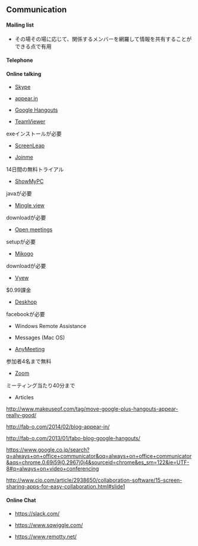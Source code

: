 ## Communication


#### Mailing list

- その場その場に応じて、関係するメンバーを網羅して情報を共有することができる点で有用


#### Telephone

#### Online talking

- [Skype](http://www.skype.com/en/)

- [appear.in](https://appear.in/)

- [Google Hangouts](https://hangouts.google.com/)

- [TeamViewer](https://www.teamviewer.com/ja/index.aspx)

exeインストールが必要

- [ScreenLeap](http://www.screenleap.com/)

- [Joinme](https://join.me/)

14日間の無料トライアル

- [ShowMyPC](http://showmypc.com/)

javaが必要

- [Mingle view](http://www.mingleview.com/)

downloadが必要

- [Open meetings](http://openmeetings.apache.org/)

setupが必要

- [Mikogo](https://www.mikogo.com/)

downloadが必要

- [Vyew](http://vyew.com/s/)

$0.99課金

- [Deskhop](http://deskhopapp.com/)

facebookが必要

- Windows Remote Assistance

- Messages (Mac OS)

- [AnyMeeting](http://www.anymeeting.com/)

参加者4名まで無料

- [Zoom](https://zoom.us/pricing)

ミーティング当たり40分まで


- Articles

http://www.makeuseof.com/tag/move-google-plus-hangouts-appear-really-good/

http://fab-o.com/2014/02/blog-appear-in/

http://fab-o.com/2013/01/fabo-blog-google-hangouts/

https://www.google.co.jp/search?q=always+on+office+communicator&oq=always+on+office+communicator&aqs=chrome.0.69i59j0.2967j0j4&sourceid=chrome&es_sm=122&ie=UTF-8#q=always+on+video+conferencing

http://www.cio.com/article/2938650/collaboration-software/15-screen-sharing-apps-for-easy-collaboration.html#slide1


#### Online Chat

- https://slack.com/

- https://www.sqwiggle.com/

- https://www.remotty.net/
